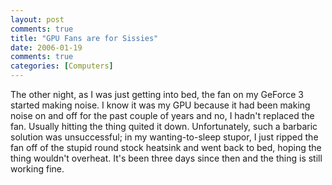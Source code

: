 ```yaml
---
layout: post
comments: true
title: "GPU Fans are for Sissies"
date: 2006-01-19
comments: true
categories: [Computers]
---
```

The other night, as I was just getting into bed, the fan on my GeForce 3 started making noise.  I know it was my GPU because it had been making noise on and off for the past couple of years and no, I hadn't replaced the fan.  Usually hitting the thing quited it down.  Unfortunately, such a barbaric solution was unsuccessful; in my wanting-to-sleep stupor, I just ripped the fan off of the stupid round stock heatsink and went back to bed, hoping the thing wouldn't overheat.  It's been three days since then and the thing is still working fine.
